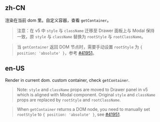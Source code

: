 ## zh-CN

渲染在当前 dom 里。自定义容器，查看 `getContainer`。

> 注意：在 v5 中 `style` 与 `className` 迁移至 Drawer 面板上与 Modal 保持一致，原 `style` 与 `className` 替换为 `rootStyle` 与 `rootClassName`。

> 当 `getContainer` 返回 DOM 节点时，需要手动设置 `rootStyle` 为 `{ position: 'absolute' }`，参考 [#41951](https://github.com/ant-design/ant-design/issues/41951#issuecomment-1521099152)。

## en-US

Render in current dom. custom container, check `getContainer`.

> Note: `style` and `className` props are moved to Drawer panel in v5 which is aligned with Modal component. Original `style` and `className` props are replaced by `rootStyle` and `rootClassName`.

> When `getContainer` returns a DOM node, you need to manually set `rootStyle` to `{ position: 'absolute' }`, see [#41951](https://github.com/ant-design/ant-design/issues/41951#issuecomment-1521099152).
